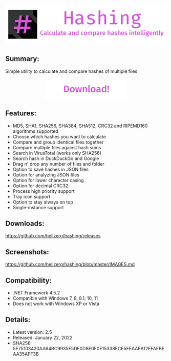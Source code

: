 <p align="center">
   <img src="banner.png">
</p> 

## Summary: ##

Simple utility to calculate and compare hashes of multiple files
<p align="center">
	<a href="https://github.com/hellzerg/hashing/releases/download/2.5/Hashing-2.5.exe" target="_blank">
		<img src="download-button.png">
	</a>
</p> 

## Features: ##

* MD5, SHA1, SHA256, SHA384, SHA512, CRC32 and RIPEMD160 algorithms supported
* Choose which hashes you want to calculate
* Compare and group identical files together
* Compare multiple files against hash sums
* Search in VirusTotal (works only SHA256)
* Search hash in DuckDuckGo and Google
* Drag n' drop any number of files and folder
* Option to save hashes in JSON files
* Option for analyzing JSON files
* Option for lower character casing
* Option for decimal CRC32
* Process high priority support
* Tray icon support
* Option to stay always on top
* Single-instance support

## Downloads: ##
https://github.com/hellzerg/hashing/releases

## Screenshots: ##
https://github.com/hellzerg/hashing/blob/master/IMAGES.md

## Compatibility: ##

* .NET Framework 4.5.2
* Compatible with Windows 7, 8, 8.1, 10, 11
* Does not work with Windows XP or Vista

## Details: ##

* Latest version: 2.5
* Released: January 22, 2022
* SHA256: 5F75103420AA64BC9935E5DE0D8E0F0E15338ECE5FEAAEA12EFAFBEAA35AFF3B
